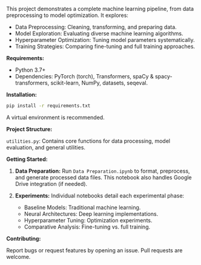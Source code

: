 This project demonstrates a complete machine learning pipeline, from data preprocessing to model optimization. It explores:

*   Data Preprocessing: Cleaning, transforming, and preparing data.
*   Model Exploration: Evaluating diverse machine learning algorithms.
*   Hyperparameter Optimization: Tuning model parameters systematically.
*   Training Strategies: Comparing fine-tuning and full training approaches.

**Requirements:**

*   Python 3.7+
*   Dependencies: PyTorch (torch), Transformers, spaCy & spacy-transformers, scikit-learn, NumPy, datasets, seqeval.

**Installation:**

```bash
pip install -r requirements.txt
```

A virtual environment is recommended.

**Project Structure:**

`utilities.py`: Contains core functions for data processing, model evaluation, and general utilities.

**Getting Started:**

1.  **Data Preparation:** Run `Data Preparation.ipynb` to format, preprocess, and generate processed data files. This notebook also handles Google Drive integration (if needed).

2.  **Experiments:** Individual notebooks detail each experimental phase:

    *   Baseline Models: Traditional machine learning.
    *   Neural Architectures: Deep learning implementations.
    *   Hyperparameter Tuning: Optimization experiments.
    *   Comparative Analysis: Fine-tuning vs. full training.

**Contributing:**

Report bugs or request features by opening an issue. Pull requests are welcome.
